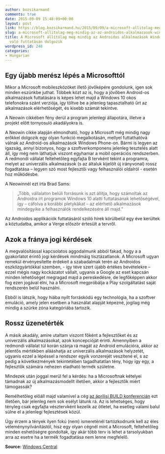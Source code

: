 ```yaml
---
author: bozsikarmand
comments: true
date: 2015-09-09 15:48:09+00:00
layout: post
link: https://blog.bozsikarmand.hu/2015/09/09/a-microsoft-allitolag-meg-mindig-az-az-androidos-alkalmazasok-windows-phone-on-valo-futtatasan-dolgozik/
slug: a-microsoft-allitolag-meg-mindig-az-az-androidos-alkalmazasok-windows-phone-on-valo-futtatasan-dolgozik
title: A Microsoft állítólag még mindig az Androidos alkalmazások Windows Phone-on
  való futtatásán dolgozik
wordpress_id: 248
categories:
- Hungarian
---
```


## Egy újabb merész lépés a Microsofttól


Mikor a Microsoft mobileszközöket illető jövőképére gondolunk, igen sok minden eszünkbe juthat. Többek közt az is, hogy a jövőben Android-os alkalmazások futtatására is képes lehet majd a Windows 10 okos telefonokra szánt verziója, így töltve be a jelenleg tapasztalható űrt az alkalmazások elérhetőségét, és kisebb számát tekintve.

A Neowin cikkében fény derül a program jelenlegi állapotára, illetve a projekt előtt tornyosuló akadályokra is.

A Neowin cikke alapján elmondható, hogy a Microsoft még mindig nagy erőkkel dolgozik egy olyan funkció megalkotásán, mellyel futtathatóvá válnak az Android-os alkalmazások Windows Phone-on. Bármi is legyen az igazság, annyi bizonyos, hogy a szoftverkomponens jelenleg tesztelés alatt áll, így még nem láthatjuk viszont egyhamar a mobil operációs rendszerben. A redmondi vállalat feltehetőleg egyfajta B tervként tekint a programra, melyet az univerzális alkalmazások (s az általuk kijelölt új irányvonal) rossz fogadtatása – legyen szó most fejlesztői vagy felhasználói oldalról - esetén hoz működésbe.

A Neowinnél ezt írta Brad Sams:





<blockquote>„Több, vállalaton belüli forrásunk is azt állítja, hogy számoltak az Androidra írt programok Windows 10 alatti futtatásának lehetőségével, így – cáfolva a korábbi pletykákat – az elérhető alkalmazások mindegyike a felhasználók rendelkezésére áll majd.”</blockquote>





Az Androidos applikációk futtatásáról szóló hírek körülbelül egy éve kerültek a köztudatba, amikor a Verge először értesült a tervről.


## Azok a fránya jogi kérdések


A megvalósítással kapcsolatos aggodalmunk abból fakad, hogy a a gyakorlatot érintő jogi kérdések mindmáig tisztázatlanok. A Microsoft ugyan remekül érvényesítette érdekeit a szabadalmak terén az Androidos eszközgyártókkal szemben, - így téve szert újabb értékes bevételekre – ezzel mégis nagy kockázatot vállalt, ugyanis a Google az eset kapcsán minden lehetőséget megragad majd a pereskedésre, de legfőképpen akkor fog ezen jogával élni, ha a Microsoft megpróbálja a Play szolgáltatást saját rendszerén belül használni.

Ebből is látszik, hogy hiába nyílt forráskódú egy technológia, ha a szoftver emuláció, amely jelen esetben a használat alapját képezné, jogilag még mindig a szürke zóna kategóriába tartozik.


## Rossz üzenetérték


A másik akadály, amire utaltam viszont főként a fejlesztőket és az univerzális alkalmazásokat, azok koncepcióját érinti. Amennyiben a redmondi vállalat túl korán szánja rá magát az Android emulációra, akkor az jelentős mértékben alááshatja az univerzális alkalmazások helyzetét, ugyanis ezzel a lépéssel a rendszer egyik vonzerejét veszítené el, s az pedig a következmények tekintetében tagadhatatlan tény, hogy így egy, a fejlesztők számára nehezen eladható termék születne.

Mindezek után joggal merül fel a kérdés: ha a Microsoftnak kételyei támadnak az új alkalmazásmodellt illetően, akkor a fejlesztők miért támogassák?

Remélhetőleg előáll majd valamivel a cég [az áprilisi BUILD konferencián](http://www.windowscentral.com/build-2015) ezt illetően, bár jelenleg nem sok esélyt látunk rá. Az is lehetséges, hogy tényleg csak egyfajta vésztervként kezelik az ötletet, ha esetleg valami balul sülne el a jelenlegi fejlesztések közül.

Úgy érzem a tények ilyen fokú (nem) ismereténél tartózkodnunk kell az éles véleménynyilvánítástól, hisz egy olyan cégnél mint a Microsoft, feltehetőleg minden eshetőségre gondoltak, így akár több terv is lehet a tarsolyukban arra az esetre ha a termék fogadtatása nem lenne megfelelő.

__Source:__ [Windows Central](http://www.windowscentral.com/microsoft-reportedly-android-apps-run-windows-phone)
